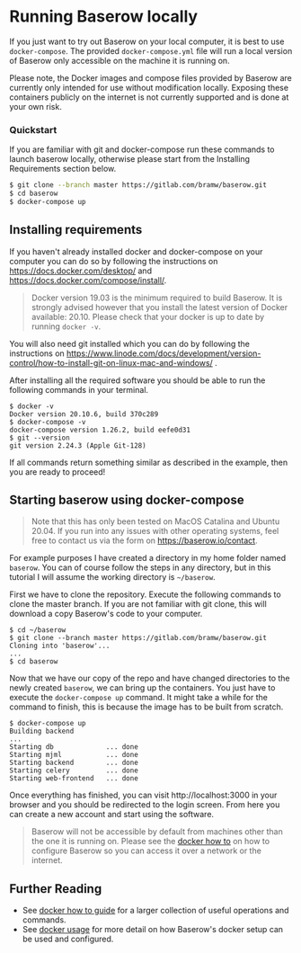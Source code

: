 # Running Baserow locally

If you just want to try out Baserow on your local computer, it is best to use
`docker-compose`. The provided `docker-compose.yml` file will run a local version of
Baserow only accessible on the machine it is running on.

Please note, the Docker images and compose files provided by Baserow are currently only
intended for use without modification locally. Exposing these containers
publicly on the internet is not currently supported and is done at your own risk.

### Quickstart

If you are familiar with git and docker-compose run these commands to launch baserow
locally, otherwise please start from the Installing Requirements section below.

```bash
$ git clone --branch master https://gitlab.com/bramw/baserow.git
$ cd baserow
$ docker-compose up
```

## Installing requirements

If you haven't already installed docker and docker-compose on your computer you can do
so by following the instructions on https://docs.docker.com/desktop/ and
https://docs.docker.com/compose/install/.

> Docker version 19.03 is the minimum required to build Baserow. It is strongly
> advised however that you install the latest version of Docker available: 20.10.
> Please check that your docker is up to date by running `docker -v`.

You will also need git installed which you can do by following the instructions on
https://www.linode.com/docs/development/version-control/how-to-install-git-on-linux-mac-and-windows/
.

After installing all the required software you should be able to run the following
commands in your terminal.

```
$ docker -v
Docker version 20.10.6, build 370c289
$ docker-compose -v
docker-compose version 1.26.2, build eefe0d31
$ git --version
git version 2.24.3 (Apple Git-128)
```

If all commands return something similar as described in the example, then you are ready
to proceed!

## Starting baserow using docker-compose

> Note that this has only been tested on MacOS Catalina and Ubuntu 20.04. If you run
> into any issues with other operating systems, feel free to contact us via the form on
> https://baserow.io/contact.

For example purposes I have created a directory in my home folder named `baserow`. You
can of course follow the steps in any directory, but in this tutorial I will assume the
working directory is `~/baserow`.

First we have to clone the repository. Execute the following commands to clone the
master branch. If you are not familiar with git clone, this will download a copy
Baserow's code to your computer.

```
$ cd ~/baserow
$ git clone --branch master https://gitlab.com/bramw/baserow.git
Cloning into 'baserow'...
...
$ cd baserow
```

Now that we have our copy of the repo and have changed directories to the newly
created `baserow`, we can bring up the containers. You just have to execute the
`docker-compose up` command. It might take a while for the command to finish, this is
because the image has to be built from scratch.

```
$ docker-compose up
Building backend
...
Starting db             ... done
Starting mjml           ... done
Starting backend        ... done
Starting celery         ... done
Starting web-frontend   ... done
```

Once everything has finished, you can visit http://localhost:3000 in your browser and
you should be redirected to the login screen. From here you can create a new account and
start using the software.

> Baserow will not be accessible by default from machines other than the one it is
> running on. Please see the [docker how to](baserow-docker-how-to.md)
> on how to configure Baserow so you can access it over a network or the internet.

## Further Reading

- See [docker how to guide](baserow-docker-how-to.md) for a larger collection of useful
  operations and commands.
- See [docker usage](../reference/baserow-docker-api.md) for more detail on how
  Baserow's docker setup can be used and configured.
